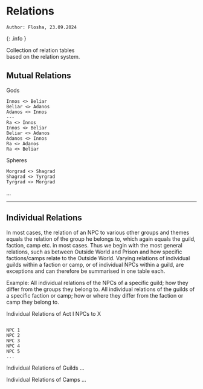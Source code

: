 # Relations

```
Author: Flosha, 23.09.2024
```
{: .info }

Collection of relation tables  
based on the relation system. 


## Mutual Relations

Gods
```
Innos <> Beliar
Beliar <> Adanos
Adanos <> Innos
---
Ra <> Innos
Innos <> Beliar
Beliar <> Adanos
Adanos <> Innos
Ra <> Adanos
Ra <> Beliar
```

Spheres
```
Morgrad <> Shagrad
Shagrad <> Tyrgrad
Tyrgrad <> Morgrad
```

...

---

## Individual Relations

In most cases, the relation of an NPC to various other groups and themes equals the relation of the group he belongs to, which again equals the guild, faction, camp etc. in most cases. Thus we begin with the most general relations, such as between Outside World and Prison and how specific factions/camps relate to the Outside World. Varying relations of individual guilds within a faction or camp, or of individual NPCs within a guild, are exceptions and can therefore be summarised in one table each.

Example: All individual relations of the NPCs of a specific guild; how they differ from the groups they belong to. All individual relations of the guilds of a specific faction or camp; how or where they differ from the faction or camp they belong to. 

Individual Relations of Act I NPCs to X
```
         
NPC 1
NPC 2
NPC 3
NPC 4
NPC 5
...
```

Individual Relations of Guilds
...

Individual Relations of Camps
...
